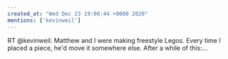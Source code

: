 ```yaml
---
created_at: "Wed Dec 23 19:00:44 +0000 2020"
mentions: ['kevinweil']
---
```


RT @kevinweil: Matthew and I were making freestyle Legos. Every time I placed a piece, he'd move it somewhere else. After a while of this:…